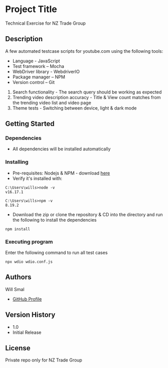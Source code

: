 # Project Title

Technical Exercise for NZ Trade Group

## Description

A few automated testcase scripts for youtube.com using the following tools:

* Language - JavaScript
* Test framework – Mocha
* WebDriver library - WebdriverIO
* Package manager – NPM
* Version control – Git

1) Search functionality - The search query should be working as expected
2) Trending video description accuracy - Title & View count matches from the trending video list and video page
3) Theme tests - Switching between device, light & dark mode

## Getting Started

### Dependencies

* All dependencies will be installed automatically

### Installing

* Pre-requisites: Nodejs & NPM - download [here](https://nodejs.org/en/download/)
* Verify it's installed with:
```
C:\Users\wills>node -v
v16.17.1

C:\Users\wills>npm -v
8.19.2
```
* Download the zip or clone the repository & CD into the directory and run the following to install the dependencies

```
npm install
```
### Executing program

Enter the following command to run all test cases

```
npx wdio wdio.conf.js
```

## Authors

Will Smal 
- [GitHub Profile](https://github.com/Spykerwolf)

## Version History

* 1.0
* Initial Release

## License

Private repo only for NZ Trade Group
